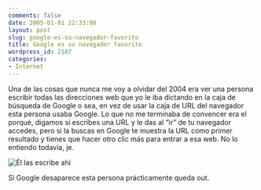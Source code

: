 ```yaml
---
comments: false
date: 2005-01-01 22:33:00
layout: post
slug: google-es-su-navegador-favorito
title: Google es su navegador favorito
wordpress_id: 2187
categories:
- Internet
---
```


Una de las cosas que nunca me voy a olvidar del 2004 era ver una persona escribir todas las direcciones web que yo le iba dictando en la caja de búsqueda de Google o sea, en vez de usar la caja de URL del navegador esta persona usaba Google. Lo que no me terminaba de convencer era el porqué, digamos si escribes una URL y le das al “ir” de tu navegador accedes, pero si la buscas en Google te muestra la URL como primer resultado y tienes que hacer otro clic más para entrar a esa web. No lo entiendo todavía, je.





![Él las escribe ahí](/images/yo-escribir-url.png)





Si Google desaparece esta persona prácticamente queda out.

